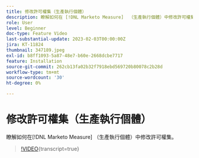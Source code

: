 ```yaml
---
title: 修改許可權集（生產執行個體）
description: 瞭解如何在 [!DNL Marketo Measure]  （生產執行個體）中修改許可權集。
role: User
level: Beginner
doc-type: Feature Video
last-substantial-update: 2023-02-03T00:00:00Z
jira: KT-11824
thumbnail: 347189.jpeg
exl-id: b8ff1093-5a87-48e7-b60e-2668dcbe7717
feature: Installation
source-git-commit: 262cb13fa02b32f7918ebd569720b80078c2b28d
workflow-type: tm+mt
source-wordcount: '30'
ht-degree: 0%

---
```


# 修改許可權集（生產執行個體）

瞭解如何在[!DNL Marketo Measure] （生產執行個體）中修改許可權集。

>[!VIDEO](https://video.tv.adobe.com/v/347189/?learn=on){transcript=true}
